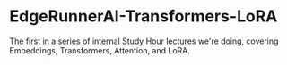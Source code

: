 # EdgeRunnerAI-Transformers-LoRA
The first in a series of internal Study Hour lectures we're doing, covering Embeddings, Transformers, Attention, and LoRA.
